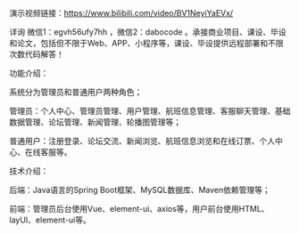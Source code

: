 演示视频链接：https://www.bilibili.com/video/BV1NeyiYaEVx/

详询 微信1：egvh56ufy7hh ，微信2：dabocode 。承接商业项目、课设、毕设和论文，包括但不限于Web、APP、小程序等，课设、毕设提供远程部署和不限次数代码解答！

功能介绍：

系统分为管理员和普通用户两种角色；

管理员：个人中心、管理员管理、用户管理、航班信息管理、客服聊天管理、基础数据管理、论坛管理、新闻管理、轮播图管理等；

普通用户：注册登录、论坛交流、新闻浏览、航班信息浏览和在线订票、个人中心、在线客服等。

技术介绍：

后端：Java语言的Spring Boot框架、MySQL数据库、Maven依赖管理等；

前端：管理员后台使用Vue、element-ui、axios等，用户前台使用HTML、layUI、element-ui等。
